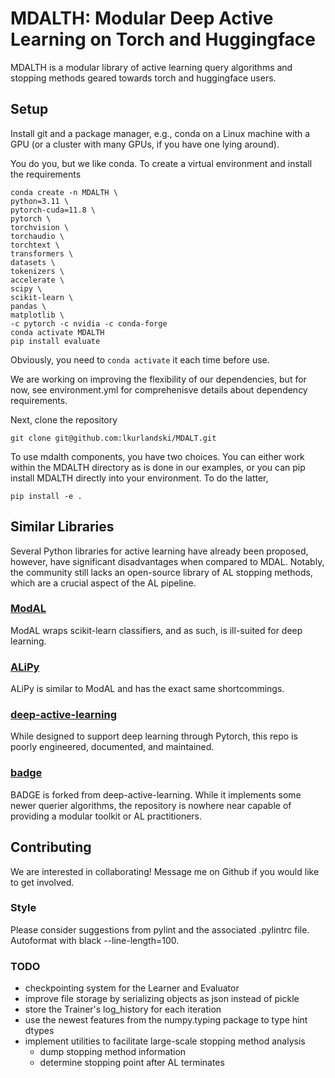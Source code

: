 # MDALTH: Modular Deep Active Learning on Torch and Huggingface

MDALTH is a modular library of active learning query algorithms and stopping methods geared towards torch and huggingface users.

## Setup

Install git and a package manager, e.g., conda on a Linux machine with a GPU (or a cluster with many GPUs, if you have one lying around).

You do you, but we like conda. To create a virtual environment and install the requirements
```
conda create -n MDALTH \
python=3.11 \
pytorch-cuda=11.8 \
pytorch \
torchvision \
torchaudio \
torchtext \
transformers \
datasets \
tokenizers \
accelerate \
scipy \
scikit-learn \
pandas \
matplotlib \
-c pytorch -c nvidia -c conda-forge
conda activate MDALTH
pip install evaluate
```

Obviously, you need to `conda activate` it each time before use. 

We are working on improving the flexibility of our dependencies, but for now, see environment.yml for comprehenisve details about dependency requirements.

Next, clone the repository
```
git clone git@github.com:lkurlandski/MDALT.git
```

To use mdalth components, you have two choices. You can either work within the MDALTH directory as is done in our examples, or you can pip install MDALTH directly into your environment. To do the latter,

```
pip install -e .
```

## Similar Libraries

Several Python libraries for active learning have already been proposed, however, have significant disadvantages when compared to MDAL. Notably, the community still lacks an open-source library of AL stopping methods, which are a crucial aspect of the AL pipeline.

### [ModAL](https://github.com/modAL-python/modAL)

ModAL wraps scikit-learn classifiers, and as such, is ill-suited for deep learning.

### [ALiPy](https://github.com/NUAA-AL/ALiPy)

ALiPy is similar to ModAL and has the exact same shortcommings.

### [deep-active-learning](https://github.com/ej0cl6/deep-active-learning)

While designed to support deep learning through Pytorch, this repo is poorly engineered, documented, and maintained.

### [badge](https://github.com/JordanAsh/badge)

BADGE is forked from deep-active-learning. While it implements some newer querier algorithms, the repository is nowhere near capable of providing a modular toolkit or AL practitioners.

## Contributing

We are interested in collaborating! Message me on Github if you would like to get involved.

### Style

Please consider suggestions from pylint and the associated .pylintrc file. Autoformat with black --line-length=100.

### TODO
- checkpointing system for the Learner and Evaluator
- improve file storage by serializing objects as json instead of pickle
- store the Trainer's log_history for each iteration
- use the newest features from the numpy.typing package to type hint dtypes
- implement utilities to facilitate large-scale stopping method analysis
  - dump stopping method information
  - determine stopping point after AL terminates
